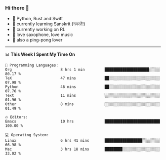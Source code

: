 ### Hi there 👋

- 📙 Python, Rust and Swift
- 🌱 currently learning Sanskrit (नमस्ते!)
- 🔭 currently working on RL
- 🎷 love saxophone, love music
- 🏓 also a ping-pong lover

<!--
**ZiqinGong/ZiqinGong** is a ✨ _special_ ✨ repository because its `README.md` (this file) appears on your GitHub profile.

Here are some ideas to get you started:

- 🔭 I’m currently working on ...
- 🌱 I’m currently learning ...
- 👯 I’m looking to collaborate on ...
- 🤔 I’m looking for help with ...
- 💬 Ask me about ...
- 📫 gongzq0301@sjtu.edu.cn
- 😄 Pronouns: ...
- ⚡ Fun fact: ...
-->

---

<!--START_SECTION:waka-->
📊 **This Week I Spent My Time On** 

```text
💬 Programming Languages: 
Org                      8 hrs 1 min         ████████████████████░░░░░   80.17 % 
TeX                      47 mins             ██░░░░░░░░░░░░░░░░░░░░░░░   07.98 % 
Python                   46 mins             ██░░░░░░░░░░░░░░░░░░░░░░░   07.76 % 
Text                     11 mins             ░░░░░░░░░░░░░░░░░░░░░░░░░   01.96 % 
Other                    8 mins              ░░░░░░░░░░░░░░░░░░░░░░░░░   01.49 % 

🔥 Editors: 
Emacs                    10 hrs              █████████████████████████   100.00 % 

💻 Operating System: 
Linux                    6 hrs 41 mins       █████████████████░░░░░░░░   66.98 % 
Mac                      3 hrs 18 mins       ████████░░░░░░░░░░░░░░░░░   33.02 % 
```


<!--END_SECTION:waka-->

